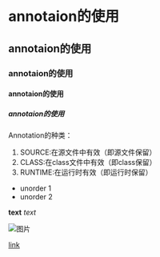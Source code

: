 # annotaion的使用
## annotaion的使用
### annotaion的使用
#### annotaion的使用
##### annotaion的使用

Annotation的种类：
1. SOURCE:在源文件中有效（即源文件保留）
2. CLASS:在class文件中有效（即class保留）
3. RUNTIME:在运行时有效（即运行时保留）

- unorder 1
- unorder 2

**text**
*text*

![图片](http://images.csdn.net/20170905/%E5%BE%AE%E4%BF%A1%E5%9B%BE%E7%89%87_20170905083402.jpg)

[link](http://images.csdn.net/20170905/%E5%BE%AE%E4%BF%A1%E5%9B%BE%E7%89%87_20170905083402.jpg)

